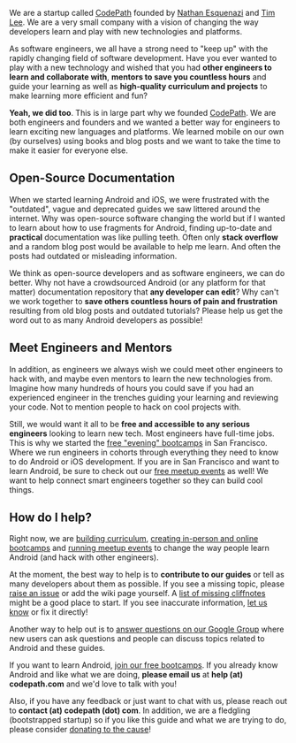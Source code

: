 We are a startup called [CodePath](http://codepath.com) founded by [Nathan Esquenazi](https://github.com/nesquena) and [Tim Lee](https://twitter.com/timothy1ee). We are a very small company with a vision of changing the way developers learn and play with new technologies and platforms.

As software engineers, we all have a strong need to "keep up" with the rapidly changing field of software development. Have you ever wanted to play with a new technology and wished that you had **other engineers to learn and collaborate with**, **mentors to save you countless hours** and guide your learning as well as **high-quality curriculum and projects** to make learning more efficient and fun?

**Yeah, we did too**. This is in large part why we founded [CodePath](http://codepath.com). We are both engineers and founders and we wanted a better way for engineers to learn exciting new languages and platforms. We learned mobile on our own (by ourselves) using books and blog posts and we want to take the time to make it easier for everyone else.

## Open-Source Documentation

When we started learning Android and iOS, we were frustrated with the "outdated", vague and deprecated guides we saw littered around the internet. Why was open-source software changing the world but if I wanted to learn about how to use fragments for Android, finding up-to-date and **practical** documentation was like pulling teeth. Often only **stack overflow** and a random blog post would be available to help me learn. And often the posts had outdated or misleading information.

We think as open-source developers and as software engineers, we can do better. Why not have a crowdsourced Android (or any platform for that matter) documentation repository that **any developer can edit**? Why can't we work together to **save others countless hours of pain and frustration** resulting from old blog posts and outdated tutorials? Please help us get the word out to as many Android developers as possible!

## Meet Engineers and Mentors

In addition, as engineers we always wish we could meet other engineers to hack with, and maybe even mentors to learn the new technologies from. Imagine how many hundreds of hours you could save if you had an experienced engineer in the trenches guiding your learning and reviewing your code. Not to mention people to hack on cool projects with. 

Still, we would want it all to be **free and accessible to any serious engineers** looking to learn new tech. Most engineers have full-time jobs. This is why we started the [free "evening" bootcamps](http://codepath.com/androidbootcamp) in San Francisco. Where we run engineers in cohorts through everything they need to know to do Android or iOS development. If you are in San Francisco and want to learn Android, be sure to check out our [free meetup events](http://www.meetup.com/Learning-Android-Development/) as well! We want to help connect smart engineers together so they can build cool things. 

## How do I help?

Right now, we are [building curriculum](http://guides.codepath.com), [creating in-person and online bootcamps](http://codepath.com/androidbootcamp) and [running meetup events](http://www.meetup.com/Learning-Android-Development/) to change the way people learn Android (and hack with other engineers).

At the moment, the best way to help is to **contribute to our guides** or tell as many developers about them as possible. If you see a missing topic, please [raise an issue](https://github.com/codepath/android_guides/issues) or add the wiki page yourself. A [list of missing cliffnotes](https://github.com/codepath/android_guides/issues/2) might be a good place to start. If you see inaccurate information, [let us know](https://github.com/codepath/android_guides/issues) or fix it directly! 

Another way to help out is to [answer questions on our Google Group](https://groups.google.com/forum/#!forum/codepath-android-guides) where new users can ask questions and people can discuss topics related to Android and these guides.

If you want to learn Android, [join our free bootcamps](http://codepath.com/androidbootcamp). If you already know Android and like what we are doing, **please email us** at **help (at) codepath.com** and we'd love to talk with you!

Also, if you have any feedback or just want to chat with us, please reach out to **contact (at) codepath (dot) com**. In addition, we are a fledgling (bootstrapped startup) so if you like this guide and what we are trying to do, please consider [donating to the cause](https://www.gittip.com/nesquena/)! 